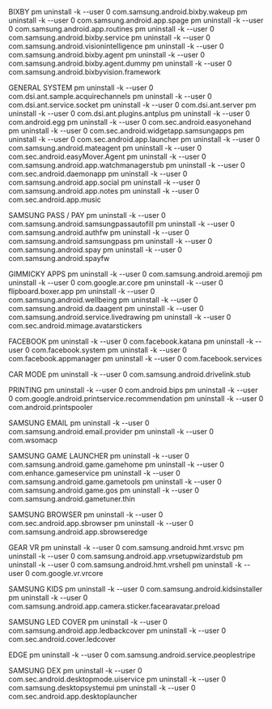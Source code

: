 BIXBY
pm uninstall -k --user 0 com.samsung.android.bixby.wakeup
pm uninstall -k --user 0 com.samsung.android.app.spage
pm uninstall -k --user 0 com.samsung.android.app.routines
pm uninstall -k --user 0 com.samsung.android.bixby.service
pm uninstall -k --user 0 com.samsung.android.visionintelligence
pm uninstall -k --user 0 com.samsung.android.bixby.agent
pm uninstall -k --user 0 com.samsung.android.bixby.agent.dummy
pm uninstall -k --user 0 com.samsung.android.bixbyvision.framework

GENERAL SYSTEM
pm uninstall -k --user 0 com.dsi.ant.sample.acquirechannels
pm uninstall -k --user 0 com.dsi.ant.service.socket
pm uninstall -k --user 0 com.dsi.ant.server
pm uninstall -k --user 0 com.dsi.ant.plugins.antplus
pm uninstall -k --user 0 com.android.egg
pm uninstall -k --user 0 com.sec.android.easyonehand
pm uninstall -k --user 0 com.sec.android.widgetapp.samsungapps
pm uninstall -k --user 0 com.sec.android.app.launcher
pm uninstall -k --user 0 com.samsung.android.mateagent
pm uninstall -k --user 0 com.sec.android.easyMover.Agent
pm uninstall -k --user 0 com.samsung.android.app.watchmanagerstub
pm uninstall -k --user 0 com.sec.android.daemonapp
pm uninstall -k --user 0 com.samsung.android.app.social
pm uninstall -k --user 0 com.samsung.android.app.notes
pm uninstall -k --user 0 com.sec.android.app.music

SAMSUNG PASS / PAY
pm uninstall -k --user 0 com.samsung.android.samsungpassautofill
pm uninstall -k --user 0 com.samsung.android.authfw
pm uninstall -k --user 0 com.samsung.android.samsungpass
pm uninstall -k --user 0 com.samsung.android.spay
pm uninstall -k --user 0 com.samsung.android.spayfw

GIMMICKY APPS
pm uninstall -k --user 0 com.samsung.android.aremoji
pm uninstall -k --user 0 com.google.ar.core
pm uninstall -k --user 0 flipboard.boxer.app
pm uninstall -k --user 0 com.samsung.android.wellbeing
pm uninstall -k --user 0 com.samsung.android.da.daagent
pm uninstall -k --user 0 com.samsung.android.service.livedrawing
pm uninstall -k --user 0 com.sec.android.mimage.avatarstickers

FACEBOOK
pm uninstall -k --user 0 com.facebook.katana
pm uninstall -k --user 0 com.facebook.system
pm uninstall -k --user 0 com.facebook.appmanager
pm uninstall -k --user 0 com.facebook.services

CAR MODE
pm uninstall -k --user 0 com.samsung.android.drivelink.stub

PRINTING
pm uninstall -k --user 0 com.android.bips
pm uninstall -k --user 0 com.google.android.printservice.recommendation
pm uninstall -k --user 0 com.android.printspooler

SAMSUNG EMAIL
pm uninstall -k --user 0 com.samsung.android.email.provider
pm uninstall -k --user 0 com.wsomacp

SAMSUNG GAME LAUNCHER
pm uninstall -k --user 0 com.samsung.android.game.gamehome
pm uninstall -k --user 0 com.enhance.gameservice
pm uninstall -k --user 0 com.samsung.android.game.gametools
pm uninstall -k --user 0 com.samsung.android.game.gos
pm uninstall -k --user 0 com.samsung.android.gametuner.thin

SAMSUNG BROWSER
pm uninstall -k --user 0 com.sec.android.app.sbrowser
pm uninstall -k --user 0 com.samsung.android.app.sbrowseredge

GEAR VR
pm uninstall -k --user 0 com.samsung.android.hmt.vrsvc
pm uninstall -k --user 0 com.samsung.android.app.vrsetupwizardstub
pm uninstall -k --user 0 com.samsung.android.hmt.vrshell
pm uninstall -k --user 0 com.google.vr.vrcore

SAMSUNG KIDS
pm uninstall -k --user 0 com.samsung.android.kidsinstaller
pm uninstall -k --user 0 com.samsung.android.app.camera.sticker.facearavatar.preload

SAMSUNG LED COVER
pm uninstall -k --user 0 com.samsung.android.app.ledbackcover
pm uninstall -k --user 0 com.sec.android.cover.ledcover

EDGE
pm uninstall -k --user 0 com.samsung.android.service.peoplestripe

SAMSUNG DEX
pm uninstall -k --user 0 com.sec.android.desktopmode.uiservice
pm uninstall -k --user 0 com.samsung.desktopsystemui
pm uninstall -k --user 0 com.sec.android.app.desktoplauncher